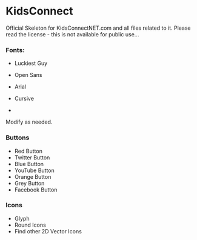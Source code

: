 # KidsConnect
Official Skeleton for KidsConnectNET.com and all files related to it. Please read the license - this is not available for public use...

### Fonts:
- Luckiest Guy
- Open Sans
- Arial
- Cursive

-
Modify as needed.

### Buttons
- Red Button
- Twitter Button
- Blue Button
- YouTube Button
- Orange Button
- Grey Button
- Facebook Button

### Icons
- Glyph
- Round Icons
- Find other 2D Vector Icons
